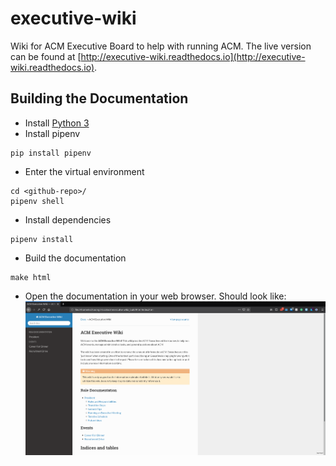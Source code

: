 # executive-wiki
Wiki for ACM Executive Board to help with running ACM. The live version can be
found at
[http://executive-wiki.readthedocs.io](http://executive-wiki.readthedocs.io).

## Building the Documentation
+ Install [Python 3](https://www.python.org/downloads/)
+ Install pipenv
```
pip install pipenv
```
+ Enter the virtual environment
```
cd <github-repo>/
pipenv shell
```
+ Install dependencies
```
pipenv install
```
+ Build the documentation
```
make html
```
+ Open the documentation in your web browser. Should look like:
![documentation](imgs/documentation.png)
